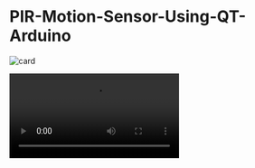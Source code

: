 # PIR-Motion-Sensor-Using-QT-Arduino
![card](https://user-images.githubusercontent.com/61565747/213940881-3dd12d94-da2e-43ec-9618-7ad7addaa554.png)

![card](https://user-images.githubusercontent.com/61565747/213941319-5d629a7e-c163-49a7-8d7a-6814d03241d7.mp4)


